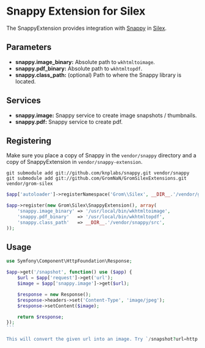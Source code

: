 # Snappy Extension for Silex

The SnappyExtension provides integration with [Snappy](https://github.com/knplabs/snappy/) in [Silex](http://silex-project.org/).

## Parameters

* __snappy.image_binary:__ Absolute path to `wkhtmltoimage`.
* __snappy.pdf_binary:__ Absolute path to `wkhtmltopdf`.
* __snappy.class_path:__ (optional) Path to where the Snappy library is located.

## Services

* __snappy.image:__ Snappy service to create image snapshots / thumbnails.
* __snappy.pdf:__ Snappy service to create pdf.

## Registering

Make sure you place a copy of Snappy in the `vendor/snappy` directory and a copy of SnappyExtension in `vendor/snappy-extension`.

```
git submodule add git://github.com/knplabs/snappy.git vendor/snappy
git submodule add git://github.com/GromNaN/GromSilexExtensions.git vendor/grom-silex
```

```php
$app['autoloader']->registerNamespace('Grom\\Silex', __DIR__.'/vendor/grom-silex/src/');

$app->register(new Grom\Silex\SnappyExtension(), array(
    'snappy.image_binary' => '/usr/local/bin/wkhtmltoimage',
    'snappy.pdf_binary'   => '/usr/local/bin/wkhtmltopdf',
    'snappy.class_path'   => __DIR__.'/vendor/snappy/src',
));
```

## Usage

````php
use Symfony\Component\HttpFoundation\Response;

$app->get('/snapshot', function() use ($app) {
    $url = $app['request']->get('url');
    $image = $app['snappy.image']->get($url);

    $response = new Response();
    $response->headers->set('Content-Type', 'image/jpeg');
    $response->setContent($image);

    return $response;
});
```

This will convert the given url into an image. Try `/snapshot?url=http://www.github.com`
